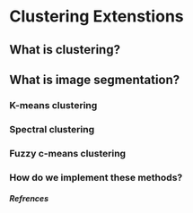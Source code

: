 
# Clustering Extenstions 


## What is clustering? 


## What is image segmentation?


### K-means clustering 


### Spectral clustering 


### Fuzzy c-means clustering 



### How do we implement these methods? 




##### Refrences 


